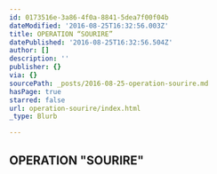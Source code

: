 ```yaml
---
id: 0173516e-3a86-4f0a-8841-5dea7f00f04b
dateModified: '2016-08-25T16:32:56.003Z'
title: OPERATION “SOURIRE”
datePublished: '2016-08-25T16:32:56.504Z'
author: []
description: ''
publisher: {}
via: {}
sourcePath: _posts/2016-08-25-operation-sourire.md
hasPage: true
starred: false
url: operation-sourire/index.html
_type: Blurb

---
```

## OPERATION "SOURIRE"